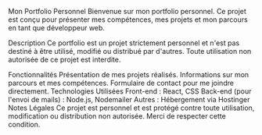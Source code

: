 Mon Portfolio Personnel
Bienvenue sur mon portfolio personnel. Ce projet est conçu pour présenter mes compétences, mes projets et mon parcours en tant que développeur web.

Description
Ce portfolio est un projet strictement personnel et n'est pas destiné à être utilisé, modifié ou distribué par d'autres. Toute utilisation non autorisée de ce projet est interdite.

Fonctionnalités
Présentation de mes projets réalisés.
Informations sur mon parcours et mes compétences.
Formulaire de contact pour me joindre directement.
Technologies Utilisées
Front-end : React, CSS
Back-end (pour l'envoi de mails) : Node.js, Nodemailer
Autres : Hébergement via Hostinger
Notes Légales
Ce projet est personnel et est protégé contre toute utilisation, modification ou distribution non autorisée. Merci de respecter cette condition.
